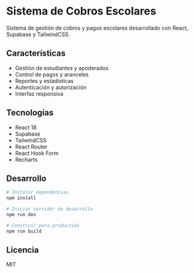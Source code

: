 # Sistema de Cobros Escolares

Sistema de gestión de cobros y pagos escolares desarrollado con React, Supabase y TailwindCSS.

## Características

- Gestión de estudiantes y apoderados
- Control de pagos y aranceles
- Reportes y estadísticas
- Autenticación y autorización
- Interfaz responsiva

## Tecnologías

- React 18
- Supabase
- TailwindCSS
- React Router
- React Hook Form
- Recharts

## Desarrollo

```bash
# Instalar dependencias
npm install

# Iniciar servidor de desarrollo
npm run dev

# Construir para producción
npm run build
```

## Licencia

MIT